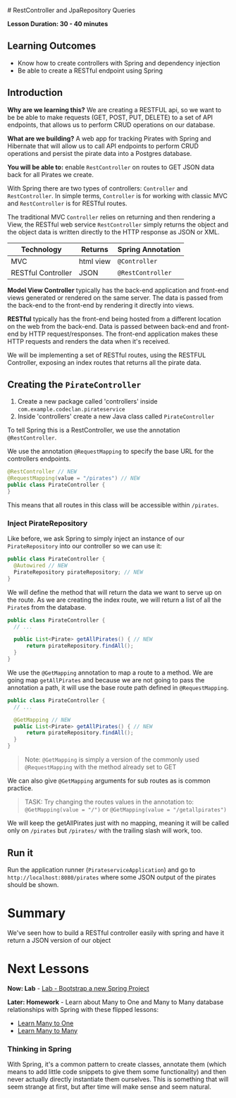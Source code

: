 # RestController and JpaRepository Queries

**Lesson Duration: 30 - 40 minutes**

## Learning Outcomes

- Know how to create controllers with Spring and dependency injection
- Be able to create a RESTful endpoint using Spring

## Introduction

**Why are we learning this?** We are creating a RESTFUL api, so we want to be be able to make requests (GET, POST, PUT, DELETE) to a set of API endpoints, that allows us to perform CRUD operations on our database.

**What are we building?** A web app for tracking Pirates with Spring and Hibernate that will allow us to call API endpoints to perform CRUD operations and persist the pirate data into a Postgres database.

**You will be able to:** enable `RestController` on routes to GET JSON data back for all Pirates we create.

With Spring there are two types of controllers: `Controller` and `RestController`. In simple terms, `Controller` is for working with classic MVC and `RestController` is for RESTful routes.

The traditional MVC `Controller` relies on returning and then rendering a View, the RESTful web service `RestController` simply returns the object and the object data is written directly to the HTTP response as JSON or XML.

|  Technology |  Returns | Spring Annotation  |
|---|---|---|
| MVC  | html view  | `@Controller`  |
|   RESTful Controller|  JSON  |  `@RestController` |

**Model View Controller** typically has the back-end application and front-end views generated or rendered on the same server. The data is passed from the back-end to the front-end by rendering it directly into views.

**RESTful** typically has the front-end being hosted from a different location on the web from the back-end.
Data is passed between back-end and front-end by HTTP request/responses. The front-end application makes these HTTP requests and renders the data when it's received.

We will be implementing a set of RESTful routes, using the RESTFUL Controller, exposing an index routes that returns all the pirate data.

## Creating the `PirateController`

1. Create a new package called 'controllers' inside `com.example.codeclan.pirateservice`
2. Inside 'controllers' create a new Java class called `PirateController`

To tell Spring this is a RestController, we use the annotation `@RestController`.

We use the annotation `@RequestMapping` to specify the base URL for the controllers endpoints.

```java
@RestController // NEW
@RequestMapping(value = "/pirates") // NEW
public class PirateController {    
}
```

This means that all routes in this class will be accessible within `/pirates`.

### Inject PirateRepository

Like before, we ask Spring to simply inject an instance of our `PirateRepository` into our controller so we can use it:

```java
public class PirateController {
  @Autowired // NEW
  PirateRepository pirateRepository; // NEW
}
```

We will define the method that will return the data we want to serve up on the route. As we are creating the index route, we will return a list of all the `Pirate`s from the database.

```java
public class PirateController {
  // ...

  public List<Pirate> getAllPirates() { // NEW
      return pirateRepository.findAll();
  }
}
```

We use the `@GetMapping` annotation to map a route to a method. We are going map `getAllPirates` and because we are not going to pass the annotation a path, it will use the base route path defined in `@RequestMapping`.

```java
public class PirateController {
  // ...

  @GetMapping // NEW
  public List<Pirate> getAllPirates() { // NEW
      return pirateRepository.findAll();
  }
}
```

> Note: `@GetMapping` is simply a version of the commonly used `@RequestMapping` with the method already set to GET

We can also give `@GetMapping` arguments for sub routes as is common practice.  

> TASK: Try changing the routes values in the annotation to: `@GetMapping(value = "/")` or `@GetMapping(value = "/getallpirates")`

We will keep the getAllPirates just with no mapping, meaning it will be called only on `/pirates` but `/pirates/` with the trailing slash will work, too.

## Run it
Run the application runner (`PirateserviceApplication`) and go to `http://localhost:8080/pirates` where some JSON output of the pirates should be shown.

# Summary

We've seen how to build a RESTful controller easily with spring and have it return a JSON version of our object

# Next Lessons

**Now: Lab** - [Lab - Bootstrap a new Spring Project](../lab_bootstrap_new_spring_project/lab_bootstrap_new_spring_project.md)

**Later: Homework** - Learn about Many to One and Many to Many database relationships with Spring with these flipped lessons:

* [Learn Many to One](../homework_relationships/hw_one_to_many.md)
* [Learn Many to Many ](../homework_relationships/hw_many_to_many.md)



### Thinking in Spring

With Spring, it's a common pattern to create classes, annotate them (which means to add little code snippets to give them some functionality) and then never actually directly instantiate them ourselves. This is something that will seem strange at first, but after time will make sense and seem natural.
